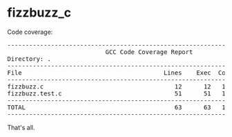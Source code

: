 # fizzbuzz_c

Code coverage:

<pre>
------------------------------------------------------------------------------
                           GCC Code Coverage Report
Directory: .
------------------------------------------------------------------------------
File                                       Lines    Exec  Cover   Missing
------------------------------------------------------------------------------
fizzbuzz.c                                    12      12   100%   
fizzbuzz.test.c                               51      51   100%   
------------------------------------------------------------------------------
TOTAL                                         63      63   100%
------------------------------------------------------------------------------
</pre>

That's all.

